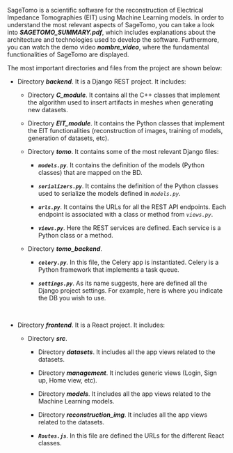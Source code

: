 
SageTomo is a scientific software for the reconstruction of Electrical Impedance Tomographies (EIT) using Machine Learning models. In order to understand the most relevant aspects of SageTomo, you can take a look into ***SAGETOMO_SUMMARY.pdf***, which includes explanations about the architecture and technologies used to develop the software. Furthermore, you can watch the demo video ***nombre_video***, where the fundamental functionalities of SageTomo are displayed.


The most important directories and files from the project are shown below:


* Directory ***backend***. It is a Django REST project. It includes:

    * Directory ***C_module***. It contains all the C++ classes that implement the algorithm used to insert artifacts in meshes when generating new datasets.

    * Directory ***EIT_module***. It contains the Python classes that implement the EIT functionalities (reconstruction of images, training of models, generation of datasets, etc).

    * Directory ***tomo***. It contains some of the most relevant Django files:
        * ***`models.py`***. It contains the definition of the models (Python classes) that are mapped on the BD.

        * ***`serializers.py`***. It contains the definition of the Python classes used to serialize the models defined in *`models.py`*.

        * ***`urls.py`***. It contains the URLs for all the REST API endpoints. Each endpoint is associated with a class or method from *`views.py`*.

        * ***`views.py`***. Here the REST services are defined. Each service is a Python class or a method.

    * Directory ***tomo_backend***.
        
        * ***`celery.py`***. In this file, the Celery app is instantiated. Celery is a Python framework that implements a task queue.

        * ***`settings.py`***. As its name suggests, here are defined all the Django project settings. For example, here is where you indicate the DB you wish to use.

<br>

* Directory ***frontend***. It is a React project. It includes:

    * Directory ***src***.

        * Directory ***datasets***. It includes all the app views related to the datasets.

        * Directory ***management***. It includes generic views (Login, Sign up, Home view, etc).

        * Directory ***models***. It includes all the app views related to the Machine Learning models.

        * Directory ***reconstruction_img***. It includes all the app views related to the datasets.

        * ***`Routes.js`***. In this file are defined the URLs for the different React classes.

